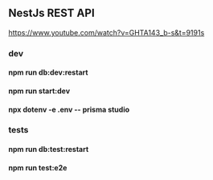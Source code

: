 ## NestJs REST API
https://www.youtube.com/watch?v=GHTA143_b-s&t=9191s

### dev
#### npm run db:dev:restart
#### npm run start:dev
#### npx dotenv -e .env -- prisma studio


### tests
#### npm run db:test:restart
#### npm run test:e2e
